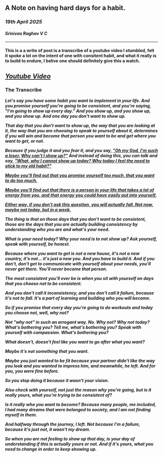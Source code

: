 ## A Note on having hard days for a habit.


### *19th April 2025*
#### *Srinivas Raghav V C*

---- 

#### This is a a write of post is a transcribe of a youtube video I stumbled, felt it spoke a lot on the intent of one with consitent habit, and what it really is to build to endure, I belive one should definitely give this a watch.



## <a href="https://youtu.be/Zu6zZO8LCD8?si=YwcLodAbQm7eIEMp" target="_blank"><em>Youtube Video</em></a>

### The Transcribe

<em>

**Let's say you have some habit you want to implement in your life. And you promise yourself you're going to be consistent, and you're saying, "I'm going to show up every day." And you show up, and you show up, and you show up. And one day you don't want to show up.**

**That day that you don't want to show up, the way that you are looking at it, the way that you are choosing to speak to yourself about it, determines if you will win and become that person you want to be and get where you want to get, or not.**

**Because if you judge it and you fear it, and you say, <u>"Oh my God, I'm such a loser.</u> <u>Why can't I show up?"</u> And instead of doing this, you can talk and say, <u>"What, why I cannot show up today? Why today I feel the need to stick to my old habit?"</u>**

**<u>Maybe you'll find out that you promise yourself too much, that you want to do too much.</u>**

**<u>Maybe you'll find out that there is a person in your life that takes a lot of energy from you, and that energy you could have easily put into yourself.</u>**

**<u>Either way, if you don't ask this question, you will actually fall. Not now, maybe not today, but in a week.</u>**


**The thing is that on those days that you don't want to be consistent, those are the days that you are actually building consistency by understanding who you are and what's your need.**

**What is your need today? Why your need is to not show up? Ask yourself, speak with yourself, be honest.**

**Because where you want to get is not a new house, it's not a new country, it's not... it's just a new you. And you have to build it. And if you don't, don't get to communicate with yourself about your needs, you'll never get there. You'll never become that person.**

**The most consistent you'll ever be is when you sit with yourself on days that you choose not to be consistent.**

**And you don't call it inconsistency, and you don't call it failure, because it's not to fall. It's a part of learning and building who you will become.**

**So if you promise that every day you're going to do workouts and today you choose not, well, why not?**

**Not "why not" in such an arrogant way. No. Why not? Why not today? What's bothering you? Tell me, what's bothering you? Speak with yourself with compassion. What's bothering you?**

**What doesn't, doesn't feel like you want to go after what you want?**

**Maybe it's not something that you want.**

**Maybe you just wanted to be fit because your partner didn't like the way you look and you wanted to impress him, and meanwhile, he left. And for you, you were fine before.**

**So you stop doing it because it wasn't your vision.**

**Also check with yourself, not just the reason why you're going, but is it really yours, what you're trying to be consistent of?**


**Is it really who you want to become? Because many people, me included, I had many dreams that were belonged to society, and I am not finding myself in them.**

**And halfway through the journey, I left. Not because I'm a failure, because it's just not, it wasn't my dream.**

**So when you are not feeling to show up that day, is your day of understanding if this is actually yours or not. And if it's yours, what you need to change in order to keep showing up.**

</em>